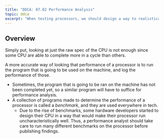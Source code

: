 ```yaml
---
title: "DDCA: 07.02 Performance Analysis"
topic: ddca
excerpt: "When testing processors, we should design a way to realistically measure the performance without just blindly looking at the clock speed and core count."
---
```


## Overview

Simply put, looking at just the raw spec of the CPU is not enough since some CPU are able to complete more in a cycle than others.

A more accurate way of looking that performance of a processor is to run the program that is going to be used on the machine, and log the performance of those.

- Sometimes, the program that is going to be ran on the machine has not been completed yet, so a similar program will have to suffice for performance analysis.
- A collection of programs made to determine the performance of a processor is called a *benchmark*, and they are used everywhere in tech.
  - Due to the rise of benchmarks, some hardware developers started to design their CPU in a way that would make their processor run uncharacteristically well. Thus, a performance analyst should take care to run many different benchmarks on the processor before publishing findings.
